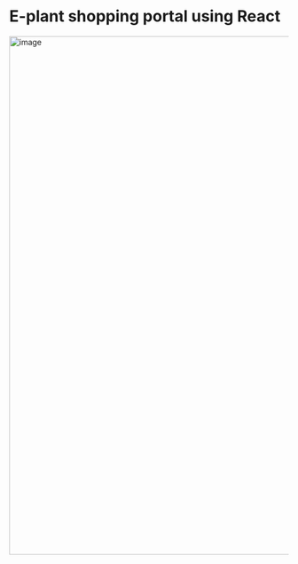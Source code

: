 # E-plant shopping portal using React

<img width="934" alt="image" src="https://github.com/user-attachments/assets/e064e5e8-c386-4831-acff-ec58fe694c00">
